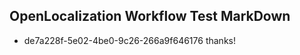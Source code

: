 ## OpenLocalization Workflow Test MarkDown
* de7a228f-5e02-4be0-9c26-266a9f646176 thanks!

<!--HONumber=Aug16_HO1-->


